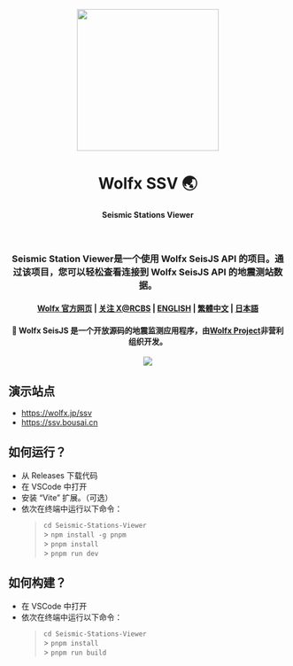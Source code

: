 <div align="center">
  <image width="256em" src="https://github.com/user-attachments/assets/84003231-98c7-4b10-a761-f5bcf01a3adb" />
 </div>
<h1 align="center">Wolfx SSV 🌏</h1>
    <h4 align="center">Seismic Stations Viewer </h4><br>

<h3 align="center">Seismic Station Viewer是一个使用 Wolfx SeisJS API 的项目。通过该项目，您可以轻松查看连接到 Wolfx SeisJS API 的地震测站数据。</h3>

<h4 align="center">
<a href=https://wolfx.jp>Wolfx 官方网页</a> |
<a href=https://x.com/realcodestudio>关注 X@RCBS</a> |
<a href=README.md>ENGLISH</a> |
<a href=zht.md>繁體中文</a> |
<a href=ja.md>日本語</a>

<div align="center">
<h4 align="center"> 🚨 Wolfx SeisJS 是一个开放源码的地震监测应用程序，由<a href=https://github.com/WolfxProject>Wolfx Project</a>非营利组织开发。 </h3>
 
 </div>
<div align="center">
  <image src="https://github.com/user-attachments/assets/8bf5b723-5976-4c0a-895a-56ce34550f38" />
</div>

## 演示站点

- https://wolfx.jp/ssv
- https://ssv.bousai.cn

## 如何运行？

- 从 Releases 下载代码
- 在 VSCode 中打开
- 安装 “Vite” 扩展。（可选）
- 依次在终端中运行以下命令：
  > `cd Seismic-Stations-Viewer`<br> > `npm install -g pnpm`<br> > `pnpm install`<br> > `pnpm run dev`<br>

## 如何构建？

- 在 VSCode 中打开
- 依次在终端中运行以下命令：
  > `cd Seismic-Stations-Viewer`<br> > `pnpm install`<br> > `pnpm run build`<br>
